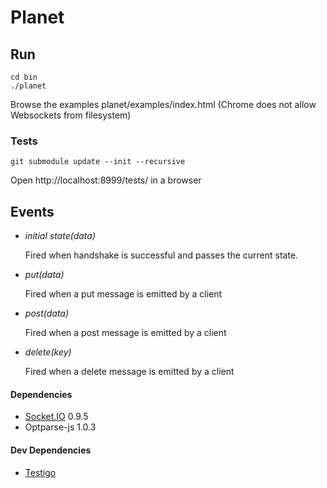 # Planet

Run
---

	cd bin
	./planet

Browse the examples planet/examples/index.html
(Chrome does not allow Websockets from filesystem)


### Tests

	git submodule update --init --recursive

Open http://localhost:8999/tests/ in a browser


Events
------

- *initial state(data)*

  Fired when handshake is successful and passes the current state.

- *put(data)*

  Fired when a put message is emitted by a client

- *post(data)*

  Fired when a post message is emitted by a client

- *delete(key)*

  Fired when a delete message is emitted by a client


#### Dependencies

  - [Socket.IO](http://socket.io/) 0.9.5
  - Optparse-js 1.0.3


#### Dev Dependencies
  - [Testigo](https://github.com/keeto/testigo)
